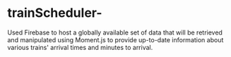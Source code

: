 # trainScheduler-
Used Firebase to host a globally available set of data that will be retrieved and manipulated using Moment.js to provide up-to-date information about various trains' arrival times and minutes to arrival.
